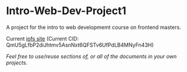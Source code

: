 # Intro-Web-Dev-Project1

A project for the intro to web developmemt course on frontend masters.

Current [ipfs site](https://ipfs.io/ipfs/QmU5gLfbP2diJhtmv5AsnNxt6QFSTv6UfPdLB4MNyFn43H/)
(Current CID: QmU5gLfbP2diJhtmv5AsnNxt6QFSTv6UfPdLB4MNyFn43H)

*Feel free to use/reuse sections of, or all of the documents in your own projects.*

